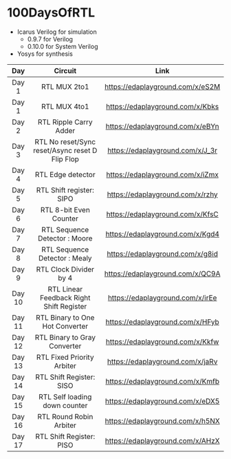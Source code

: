 # 100DaysOfRTL

- Icarus Verilog for simulation
  - 0.9.7 for Verilog
  - 0.10.0 for System Verilog
- Yosys for synthesis

| Day    | Circuit                                                 | Link                             |
|:------:|:-------------------------------------------------------:|:--------------------------------:|
|Day 1   | RTL MUX 2to1                                            |https://edaplayground.com/x/eS2M  |
|Day 1   | RTL MUX 4to1                                            |https://edaplayground.com/x/Kbks  |
|Day 2   | RTL Ripple Carry Adder                                  |https://edaplayground.com/x/eBYn  |
|Day 3   | RTL No reset/Sync reset/Async reset D Flip Flop         |https://edaplayground.com/x/J_3r  |
|Day 4   | RTL Edge detector                                       |https://edaplayground.com/x/iZmx  |
|Day 5   | RTL Shift register: SIPO                                |https://edaplayground.com/x/rzhy  |
|Day 6   | RTL 8-bit Even Counter                                  |https://edaplayground.com/x/KfsC  |
|Day 7   | RTL Sequence Detector : Moore                           |https://edaplayground.com/x/Kgd4  |
|Day 8   | RTL Sequence Detector : Mealy                           |https://edaplayground.com/x/g8id  |
|Day 9   | RTL Clock Divider by 4                                  |https://edaplayground.com/x/QC9A  |
|Day 10   | RTL Linear Feedback Right Shift Register               |https://edaplayground.com/x/irEe  |
|Day 11  | RTL Binary to One Hot Converter                         |https://edaplayground.com/x/HFyb  |
|Day 12  | RTL Binary to Gray Converter                            |https://edaplayground.com/x/Kkfw  |
|Day 13  | RTL Fixed Priority Arbiter                              |https://edaplayground.com/x/jaRv  |
|Day 14  | RTL Shift Register: SISO                                |https://edaplayground.com/x/Kmfb  |
|Day 15  | RTL Self loading down counter                           |https://edaplayground.com/x/eDX5  |
|Day 16  | RTL Round Robin Arbiter                                 |https://edaplayground.com/x/h5NX  |
|Day 17  | RTL Shift Register: PISO                                |https://edaplayground.com/x/AHzX  |
